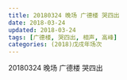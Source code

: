 ```yaml
---
title: 20180324 晚场 广德楼 哭四出
date: 2018-03-24
updated: 2018-03-24
tags: [广德楼, 哭四出, 相声, 高峰]
categories: (2018)戊戌年场次 
---
```

20180324 晚场 广德楼 哭四出

